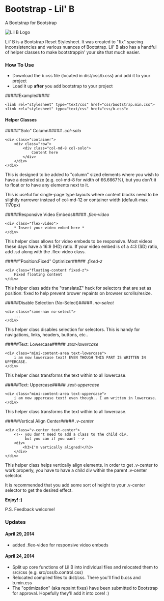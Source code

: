 # Bootstrap - Lil' B #
A Bootstrap for Bootstrap

![Lil B Logo](https://raw.githubusercontent.com/ItsJonQ/bootstrap-lil-b/master/images/bootstrap-lil-b-banner.jpg)

Lil' B is a Bootstrap Reset Stylesheet. It was created to "fix" spacing inconsistencies and various nuances of Bootstrap. Lil' B also has a handful of helper classes to make bootstrappin' your site that much easier.

### How To Use ###
- Download the b.css file (located in dist/css/b.css) and add it to your project
- Load it up **after** you add bootstrap to your project

#####Example#####
```
<link rel="stylesheet" type="text/css" href="css/bootstrap.min.css">
<link rel="stylesheet" type="text/css" href="css/b.css">
```

#### Helper Classes ####

#####"Solo" Column#####
*.col-solo*

```
<div class="container">
    <div class="row">
        <div class="col-md-8 col-solo">
            Content here
        </div>
    </div>
</div>
```

This is designed to be added to "column" sized elements where you wish to have a desired size (e.g. col-md-8 for width of 66.6667%), but you don't it to float or to have any elements next to it.

This is useful for single-page type layouts where content blocks need to be slightly narrower instead of col-md-12 or container width (default-max 1170px)


#####Responsive Video Embeds#####
*.flex-video*

```
<div class="flex-video">
    * Insert your video embed here *
</div>
```

This helper class allows for video embeds to be responsive. Most videos these days have a 16:9 (HD) ratio. If your video embed is of a 4:3 (SD) ratio, add .sd along with the .flex-video class.


#####"Position:Fixed" Optimizer#####
*.fixed-z*

```
<div class="floating-content fixed-z">
    Fixed floating content
</div>
```

This helper class adds the "translateZ" hack for selectors that are set as position: fixed to help prevent brower repaints on browser scrolls/resize.


#####Disable Selection (No-Select)#####
*.no-select*

```
<div class="some-nav no-select">
    ...
</div>
```

This helper class disables selection for selectors. This is handy for navigations, links, headers, buttons, etc..


#####Text: Lowercase#####
*.text-lowercase*

```
<div class="mini-content-area text-lowercase">
    i am now lowercase text! EVEN THOUGH THIS PART IS WRITTEN IN UPPERCASE.
</div>
```

This helper class transforms the text within to all lowercase.


#####Text: Uppercase#####
*.text-uppercase*

```
<div class="mini-content-area text-uppercase">
    i am now uppercase text! even though.. I am written in lowercase.
</div>
```

This helper class transforms the text within to all lowercase.

#####Vertical Align Center#####
*.v-center*

```
<div class="v-center text-center">
    <!-- you don't need to add a class to the child div,
         but you can if you want -->
    <div>
        <h3>I'm vertically aligned!</h3>
    </div>
</div>
```

This helper class helps vertically align elements.
In order to get .v-center to work properly, you have to have a child div within the parent .v-center selector.

It is recommended that you add some sort of height to your .v-center selector to get the desired effect.


**Enjoy! :)**

P.S. Feedback welcome!

### Updates ###
#### April 29, 2014 ####
- added .flex-video for responsive video embeds

#### April 24, 2014 ####
- Split up core functions of Lil B into individual files and relocated them to src/css (e.g. src/css/b.control.css)
- Relocated compiled files to dist/css. There you'll find b.css and b.min.css
- The "optimization" (aka repaint fixes) have been submitted to Bootstrap for approval. Hopefully they'll add it into core! :)
